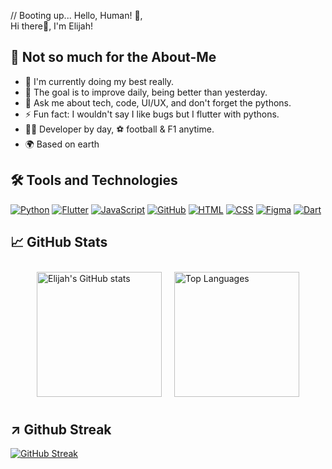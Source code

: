 // Booting up... Hello, Human! 🤖,<br> 
Hi there👋, I'm Elijah!

 
## 🚀 Not so much for the About-Me
- 🔭 I'm currently doing my best really.
- 🌱 The goal is to improve daily, being better than yesterday.
- 💬 Ask me about tech, code, UI/UX, and don't forget the pythons.
- ⚡ Fun fact: I wouldn't say I like bugs but I flutter with pythons.
- 👨‍💻 Developer by day, ⚽ football & F1 anytime.
- 🌍 Based on earth


## 🛠️ Tools and Technologies
[![Python](https://img.shields.io/badge/-Python-3776AB?style=flat&logo=python&logoColor=white)](https://www.python.org/)
[![Flutter](https://img.shields.io/badge/-Flutter-02569B?style=flat&logo=flutter&logoColor=white)](#)
[![JavaScript](https://img.shields.io/badge/-JavaScript-F7DF1E?style=flat&logo=javascript&logoColor=black)](#)
[![GitHub](https://img.shields.io/badge/-GitHub-181717?style=flat&logo=github)](#)
[![HTML](https://img.shields.io/badge/HTML-E34F26?logo=html5&logoColor=white&style=flat)](#)
[![CSS](https://img.shields.io/badge/CSS-1572B6?logo=css3&logoColor=white&style=flat)](#)
[![Figma](https://img.shields.io/badge/Figma-F24E1E?logo=figma&logoColor=white&style=flat)](#)
[![Dart](https://img.shields.io/badge/Dart-0175C2?logo=dart&logoColor=white&style=flat)](#)


## 📈 GitHub Stats
<div style="display: flex; justify-content: center; flex-wrap: wrap;">
  <img src="https://github-readme-stats.vercel.app/api?username=MwesigwaElijahK&show_icons=true&theme=radical" alt="Elijah's GitHub stats" style="height: 200px; margin: 10px;"/>
  <img src="https://github-readme-stats.vercel.app/api/top-langs/?username=MwesigwaElijahK&layout=compact&theme=radical" alt="Top Languages" style="height: 200px; margin: 10px;"/>
</div>

## ↗️ Github Streak
[![GitHub Streak](https://github-readme-streak-stats.herokuapp.com?user=codemaker2015&theme=blueberry&date_format=M%20j%5B%2C%20Y%5D)](https://git.io/streak-stats)



